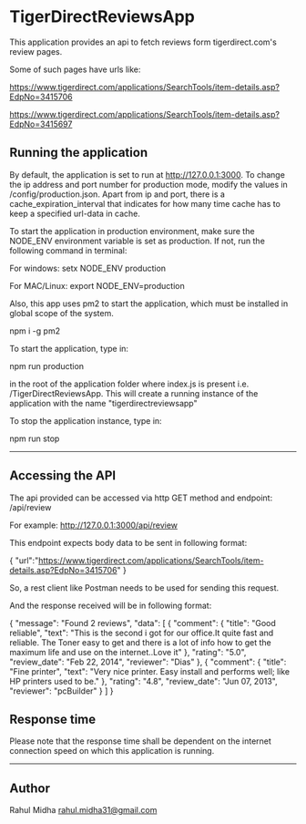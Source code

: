 # TigerDirectReviewsApp

This application provides an api to fetch reviews form tigerdirect.com's review pages. 

Some of such pages have urls like: 

https://www.tigerdirect.com/applications/SearchTools/item-details.asp?EdpNo=3415706

https://www.tigerdirect.com/applications/SearchTools/item-details.asp?EdpNo=3415697

## Running the application
By default, the application is set to run at http://127.0.0.1:3000. To change the ip address and port number for production mode, modify the values in /config/production.json. Apart from ip and port, there is a cache_expiration_interval that indicates for how many time cache has to keep a specified url-data in cache.

To start the application in production environment, make sure the NODE_ENV environment variable is set as production. If not, run the following command in terminal:

For windows: 
setx NODE_ENV production  

For MAC/Linux:
export NODE_ENV=production

Also, this app uses pm2 to start the application, which must be installed in global scope of the system.

npm i -g pm2

To start the application, type in:

npm run production

in the root of the application folder where index.js is present i.e. /TigerDirectReviewsApp. This will create a running instance of the application with the name "tigerdirectreviewsapp"

To stop the application instance, type in:

npm run stop

---
## Accessing the API

The api provided can be accessed via http GET method and endpoint: /api/review

For example: http://127.0.0.1:3000/api/review

This endpoint expects body data to be sent in following format:

{
   "url":"https://www.tigerdirect.com/applications/SearchTools/item-details.asp?EdpNo=3415706"
}

So, a rest client like Postman needs to be used for sending this request.

And the response received will be in following format:

{
    "message": "Found 2 reviews",
    "data": [
        {
            "comment": {
                "title": "Good reliable",
                "text": "This is the second i got for our office.It quite fast and reliable. The Toner easy to get and there is a lot of info how to get the maximum life and use on the internet..Love it"
            },
            "rating": "5.0",
            "review_date": "Feb 22, 2014",
            "reviewer": "Dias"
        },
        {
            "comment": {
                "title": "Fine printer",
                "text": "Very nice printer.  Easy install and performs well; like HP printers used to be."
            },
            "rating": "4.8",
            "review_date": "Jun 07, 2013",
            "reviewer": "pcBuilder"
        }
    ]
}

## Response time

Please note that the response time shall be dependent on the internet connection speed on which this application is running.

---
## Author
Rahul Midha
rahul.midha31@gmail.com

